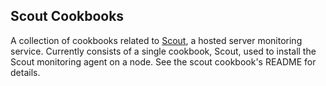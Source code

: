 ## Scout Cookbooks

A collection of cookbooks related to [Scout](https://scoutapp.com), a hosted server monitoring service. Currently consists of a single cookbook, Scout, used to install the Scout monitoring agent on a node. See the scout cookbook's README for details.